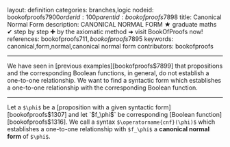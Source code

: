 layout: definition
categories: branches,logic
nodeid: bookofproofs$7900
orderid: 100
parentid: bookofproofs$7898
title: Canonical Normal Form
description: CANONICAL NORMAL FORM &#9733; graduate maths &#10004; step by step &#10010; by the axiomatic method &#10140; visit BookOfProofs now!
references: bookofproofs$711,bookofproofs$7895
keywords: canonical,form,normal,canonical normal form
contributors: bookofproofs

---
We have seen in [previous examples][bookofproofs$7899] that propositions and the corresponding Boolean functions, in general, do not establish a one-to-one relationship. We want to find a syntactic form which establishes a one-to-one relationship with the corresponding Boolean function.

---

Let a `$\phi$` be a [proposition with a given syntactic form][bookofproofs$1307] and let `$f_\phi$` be corresponding [Boolean function][bookofproofs$1316]. We call a syntax `$\operatorname{cnf}(\phi)$` which establishes a one-to-one relationship with `$f_\phi$` a **canonical normal form** of `$\phi$`.
